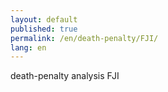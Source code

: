 ```yaml
---
layout: default
published: true
permalink: /en/death-penalty/FJI/
lang: en
---
```


death-penalty analysis FJI
